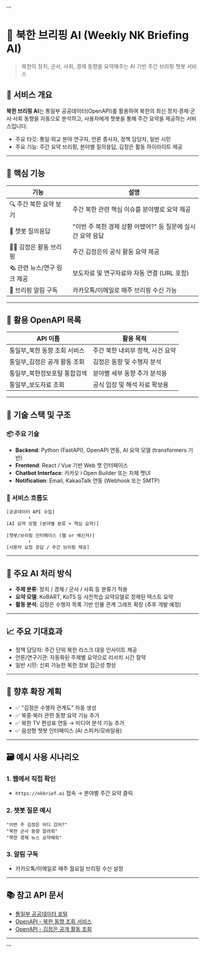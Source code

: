 '''
# 📰 북한 브리핑 AI (Weekly NK Briefing AI)

> 북한의 정치, 군사, 사회, 경제 동향을 요약해주는 AI 기반 주간 브리핑 챗봇 서비스

## 📌 서비스 개요

**북한 브리핑 AI**는 통일부 공공데이터(OpenAPI)를 활용하여 북한의 최신 정치·경제·군사·사회 동향을 자동으로 분석하고, 사용자에게 챗봇을 통해 주간 요약을 제공하는 서비스입니다.

- 주요 타깃: 통일·외교 분야 연구자, 언론 종사자, 정책 담당자, 일반 시민
- 주요 기능: 주간 요약 브리핑, 분야별 질의응답, 김정은 활동 하이라이트 제공

---

## 🎯 핵심 기능

| 기능 | 설명 |
|------|------|
| 🔍 주간 북한 요약 보기 | 주간 북한 관련 핵심 이슈를 분야별로 요약 제공 |
| 💬 챗봇 질의응답 | "이번 주 북한 경제 상황 어땠어?" 등 질문에 실시간 요약 응답 |
| 🧑‍✈️ 김정은 활동 브리핑 | 주간 김정은의 공식 활동 요약 제공 |
| 🗞 관련 뉴스/연구 링크 제공 | 보도자료 및 연구자료와 자동 연결 (URL 포함) |
| 📨 브리핑 알림 구독 | 카카오톡/이메일로 매주 브리핑 수신 가능 |

---

## 🔗 활용 OpenAPI 목록

| API 이름 | 활용 목적 |
|----------|-----------|
| 통일부_북한 동향 조회 서비스 | 주간 북한 내외부 정책, 사건 요약 |
| 통일부_김정은 공개 활동 조회 | 김정은 동향 및 수행자 분석 |
| 통일부_북한정보포털 통합검색 | 분야별 세부 동향 추가 분석용 |
| 통일부_보도자료 조회 | 공식 입장 및 해석 자료 확보용 |

---

## 🧠 기술 스택 및 구조

### 📦 주요 기술

- **Backend**: Python (FastAPI), OpenAPI 연동, AI 요약 모델 (transformers 기반)
- **Frontend**: React / Vue 기반 Web 챗 인터페이스
- **Chatbot Interface**: 카카오 i Open Builder 또는 자체 챗UI
- **Notification**: Email, KakaoTalk 연동 (Webhook 또는 SMTP)

### 🔄 서비스 흐름도

```
[공공데이터 API 수집]
        ↓
[AI 요약 모델 (분야별 분류 + 핵심 요약)]
        ↓
[챗봇/브리핑 인터페이스 (웹 or 메신저)]
        ↓
[사용자 요청 응답 / 주간 브리핑 제공]
```

---

## 🧪 주요 AI 처리 방식

- **주제 분류**: 정치 / 경제 / 군사 / 사회 등 분류기 적용
- **요약 모델**: KoBART, KoT5 등 사전학습 요약모델로 정제된 텍스트 요약
- **활동 분석**: 김정은 수행자 목록 기반 인물 관계 그래프 확장 (추후 개발 예정)

---

## 📈 주요 기대효과

- 정책 담당자: 주간 단위 북한 리스크 대응 인사이트 제공
- 언론/연구기관: 자동화된 주제별 요약으로 리서치 시간 절약
- 일반 시민: 신뢰 가능한 북한 정보 접근성 향상

---

## 🚀 향후 확장 계획

- ✅ "김정은 수행자 관계도" 자동 생성
- ✅ 북중·북러 관련 동향 요약 기능 추가
- ✅ 북한 TV 편성표 연동 → 미디어 분석 기능 추가
- ✅ 음성형 챗봇 인터페이스 (AI 스피커/모바일용)

---

## 🗃️ 예시 사용 시나리오

### 1. 웹에서 직접 확인
- `https://nkbrief.ai` 접속 → 분야별 주간 요약 클릭

### 2. 챗봇 질문 예시
```
"이번 주 김정은 어디 갔어?"  
"북한 군사 동향 알려줘"  
"북한 경제 뉴스 요약해줘"
```

### 3. 알림 구독
- 카카오톡/이메일로 매주 월요일 브리핑 수신 설정

---

## 📚 참고 API 문서

- [통일부 공공데이터 포털](https://www.data.go.kr)  
- [OpenAPI - 북한 동향 조회 서비스](https://www.data.go.kr/data/15059015/openapi.do)  
- [OpenAPI - 김정은 공개 활동 조회](https://www.data.go.kr/data/15059014/openapi.do)

---
'''
